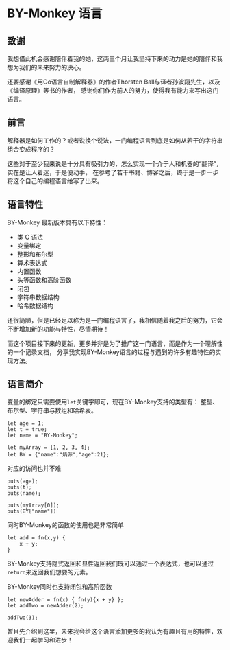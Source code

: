 # BY-Monkey 语言

## 致谢

我想借此机会感谢陪伴着我的她，这两三个月让我坚持下来的动力是她的陪伴和我想为我们的未来努力的决心。

还要感谢《用Go语言自制解释器》的作者Thorsten Ball与译者孙波翔先生，以及《编译原理》等书的作者，
感谢你们作为前人的努力，使得我有能力来写出这门语言。

## 前言

解释器是如何工作的？或者说换个说法，一门编程语言到底是如何从若干的字符串组合变成程序的？

这些对于至少我来说是十分具有吸引力的，怎么实现一个介于人和机器的“翻译”，实在是让人着迷，于是便动手，
在参考了若干书籍、博客之后，终于是一步一步将这个自己的编程语言给写了出来。

## 语言特性

BY-Monkey 最新版本具有以下特性：

- 类 C 语法
- 变量绑定
- 整形和布尔型
- 算术表达式
- 内置函数
- 头等函数和高阶函数
- 闭包
- 字符串数据结构
- 哈希数据结构

还很简陋，但是已经足以称为是一门编程语言了，我相信随着我之后的努力，它会不断增加新的功能与特性，尽情期待！

而这个项目接下来的更新，更多并非是为了推广这一门语言，而是作为一个理解性的一个记录文档，
分享我实现BY-Monkey语言的过程与遇到的许多有趣特性的实现方法。

## 语言简介

变量的绑定只需要使用`let`关键字即可，现在BY-Monkey支持的类型有： 整型、布尔型、字符串与数组和哈希表。

```
let age = 1;
let t = true;
let name = "BY-Monkey";

let myArray = [1, 2, 3, 4];
let BY = {"name":"炳源","age":21};
```

对应的访问也并不难

```
puts(age);
puts(t);
puts(name);

puts(myArray[0]);
puts(BY["name"])
```

同时BY-Monkey的函数的使用也是非常简单

```
let add = fn(x,y) {
    x + y;
}
```

BY-Monkey支持隐式返回和显性返回我们既可以通过一个表达式，也可以通过`return`来返回我们想要的元素。

BY-Monkey同时也支持闭包和高阶函数

```
let newAdder = fn(x) { fn(y){x + y} };
let addTwo = newAdder(2);

addTwo(3);
```

暂且先介绍到这里，未来我会给这个语言添加更多的我认为有趣且有用的特性，欢迎我们一起学习和进步！